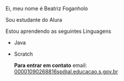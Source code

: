Ei, meu nome é Beatriz Foganholo

Sou estudante do Alura

Estou aprendendo as seguintes Linguagens
* Java
* Scratch

  **Para entrar em contato**
  email: 00001090268816sp@al.educacao.s.gov.br
